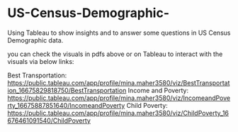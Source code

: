 # US-Census-Demographic-
Using Tableau to show insights and to answer some questions in US Census Demographic data.

you can check the visuals in pdfs above or on Tableau to interact with the visuals via below links:

Best Transportation: https://public.tableau.com/app/profile/mina.maher3580/viz/BestTransportation_16675829818750/BestTransportation
Income and Poverty: https://public.tableau.com/app/profile/mina.maher3580/viz/IncomeandPoverty_16675887851640/IncomeandPoverty
Child Poverty: https://public.tableau.com/app/profile/mina.maher3580/viz/ChildPoverty_16676461091540/ChildPoverty
